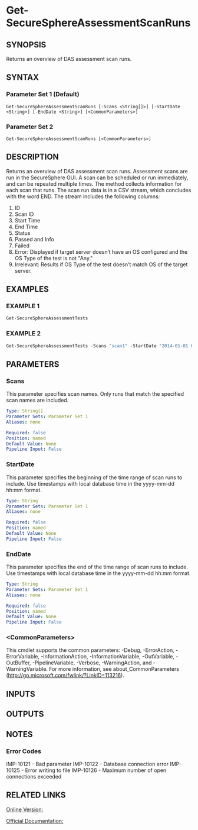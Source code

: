 ﻿# Get-SecureSphereAssessmentScanRuns

## SYNOPSIS
Returns an overview of DAS assessment scan runs.

## SYNTAX

### Parameter Set 1 (Default)
```
Get-SecureSphereAssessmentScanRuns [-Scans <String[]>] [-StartDate <String>] [-EndDate <String>] [<CommonParameters>]
```

### Parameter Set 2
```
Get-SecureSphereAssessmentScanRuns [<CommonParameters>]
```

## DESCRIPTION
Returns an overview of DAS assessment scan runs. Assessment scans are run in the SecureSphere GUI. A scan can be scheduled or run immediately, and can be repeated multiple times. The method collects information for each scan that runs. The scan run data is in a CSV stream, which concludes with the word END. The stream includes the following columns:
1. ID
2. Scan ID
3. Start Time
4. End Time
5. Status
6. Passed and Info
7. Failed
8. Error: Displayed if target server doesn’t have an OS configured and the OS Type of the test is not "Any."
9. Irrelevant: Results if OS Type of the test doesn’t match OS of the target server.

## EXAMPLES

### EXAMPLE 1

```powershell
Get-SecureSphereAssessmentTests
```

### EXAMPLE 2

```powershell
Get-SecureSphereAssessmentTests -Scans "scan1" -StartDate "2014-01-01 08:00" -EndDate "2014-01-01 09:00"
```

## PARAMETERS

### Scans
This parameter specifies scan names. Only runs that match the specified scan names are included.

```yaml
Type: String[]
Parameter Sets: Parameter Set 1
Aliases: none

Required: false
Position: named
Default Value: None
Pipeline Input: False
```

### StartDate
This parameter specifies the beginning of the time range of scan runs to include. Use timestamps with local database time in the yyyy-mm-dd hh:mm format.

```yaml
Type: String
Parameter Sets: Parameter Set 1
Aliases: none

Required: false
Position: named
Default Value: None
Pipeline Input: False
```

### EndDate
This parameter specifies the end of the time range of scan runs to include. Use timestamps with local database time in the yyyy-mm-dd hh:mm format.

```yaml
Type: String
Parameter Sets: Parameter Set 1
Aliases: none

Required: false
Position: named
Default Value: None
Pipeline Input: False
```

### \<CommonParameters\>
This cmdlet supports the common parameters: -Debug, -ErrorAction, -ErrorVariable, -InformationAction, -InformationVariable, -OutVariable, -OutBuffer, -PipelineVariable, -Verbose, -WarningAction, and -WarningVariable. For more information, see about_CommonParameters (http://go.microsoft.com/fwlink/?LinkID=113216).

## INPUTS

## OUTPUTS

## NOTES

### Error Codes
IMP-10121 - Bad parameter
IMP-10122 - Database connection error
IMP-10125 - Error writing to file
IMP-10126 - Maximum number of open connections exceeded

## RELATED LINKS

[Online Version:](https://github.com/akshinmustafayev/Documentation/MD)

[Official Documentation:](https://docs.imperva.com/bundle/v13.6-api-reference-guide/page/61719.htm)




